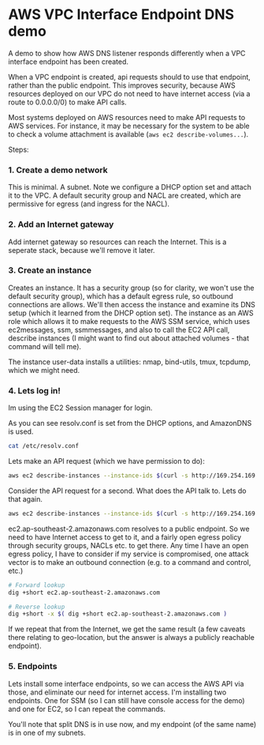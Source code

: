 # AWS VPC Interface Endpoint DNS demo

A demo to show how AWS DNS listener responds differently when a VPC interface endpoint has been created.

When a VPC endpoint is created, api requests should to use that endpoint, rather than the public endpoint. This improves security, because AWS resources deployed on our VPC do not need to have internet access (via a route to 0.0.0.0/0) to make API calls.

Most systems deployed on AWS resources need to make API requests to AWS services. For instance, it may be necessary for the system to be able to check a volume attachment is available (`aws ec2 describe-volumes...`).

Steps:

### 1. Create a demo network

This is minimal. A subnet. Note we configure a DHCP option set and attach it to the VPC. A default security group and NACL are created, which are permissive for egress (and ingress for the NACL).

### 2. Add an Internet gateway

Add internet gateway so resources can reach the Internet. This is a seperate stack, because we'll remove it later.

### 3. Create an instance

Creates an instance. It has a security group (so for clarity, we won't use the default security group), which has a default egress rule, so outbound connections are allows. We'll then access the instance and examine its DNS setup (which it learned from the DHCP option set). The instance as an AWS role which allows it to make requests to the AWS SSM service, which uses ec2messages, ssm, ssmmessages, and also to call the EC2 API call, describe instances (I might want to find out about attached volumes - that command will tell me).

The instance user-data installs a utilities: nmap, bind-utils, tmux, tcpdump, which we might need.

### 4. Lets log in!

Im using the EC2 Session manager for login.

As you can see resolv.conf is set from the DHCP options, and AmazonDNS is used.

```bash
cat /etc/resolv.conf
```

Lets make an API request (which we have permission to do):

```bash
aws ec2 describe-instances --instance-ids $(curl -s http://169.254.169.254/latest/meta-data/instance-id) --region ap-southeast-2
```

Consider the API request for a second. What does the API talk to. Lets do that again.

```bash
aws ec2 describe-instances --instance-ids $(curl -s http://169.254.169.254/latest/meta-data/instance-id) --endpont-url ec2.ap-southeast-2.amazonaws.com
```

ec2.ap-southeast-2.amazonaws.com resolves to a public endpoint. So we need to have Internet access to get to it, and a fairly open egress policy through security groups, NACLs etc. to get there. Any time I have an open egress policy, I have to consider if my service is compromised, one attack vector is to make an outbound connection (e.g. to a command and control, etc.)

```bash
# Forward lookup
dig +short ec2.ap-southeast-2.amazonaws.com

# Reverse lookup
dig +short -x $( dig +short ec2.ap-southeast-2.amazonaws.com )
```

If we repeat that from the Internet, we get the same result (a few caveats there relating to geo-location, but the answer is always a publicly reachable endpoint).

### 5. Endpoints

Lets install some interface endpoints, so we can access the AWS API via those, and eliminate our need for internet access. I'm installing two endpoints. One for SSM (so I can still have console access for the demo) and one for EC2, so I can repeat the commands.

You'll note that split DNS is in use now, and my endpoint (of the same name) is in one of my subnets.
